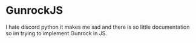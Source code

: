 # GunrockJS

I hate discord python it makes me sad and there is so little documentation so im trying to implement Gunrock in JS.